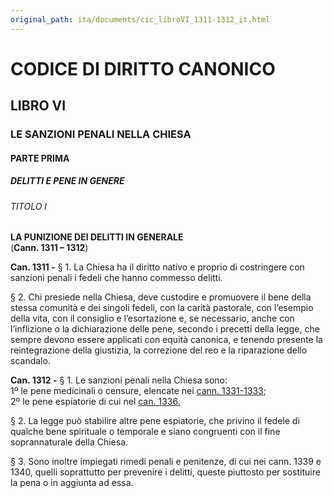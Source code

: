 ```yaml
---
original_path: ita/documents/cic_libroVI_1311-1312_it.html
---
```


# CODICE DI DIRITTO CANONICO

## LIBRO VI

### LE SANZIONI PENALI NELLA CHIESA

#### PARTE PRIMA

##### DELITTI E PENE IN GENERE

###### TITOLO I

**LA PUNIZIONE DEI DELITTI IN GENERALE**  
(**Cann. 1311 – 1312**)

**Can. 1311 -** § 1. La Chiesa ha il diritto nativo e proprio di costringere con sanzioni penali i fedeli che hanno commesso delitti.

§ 2. Chi presiede nella Chiesa, deve custodire e promuovere il bene della stessa comunità e dei singoli fedeli, con la carità pastorale, con l’esempio della vita, con il consiglio e l’esortazione e, se necessario, anche con l’inflizione o la dichiarazione delle pene, secondo i precetti della legge, che sempre devono essere applicati con equità canonica, e tenendo presente la reintegrazione della giustizia, la correzione del reo e la riparazione dello scandalo.

**Can. 1312 -** § 1. Le sanzioni penali nella Chiesa sono:  
1º le pene medicinali o censure, elencate nei [cann. 1331-1333](cic_libroVI_1331-1335_it.html);  
2º le pene espiatorie di cui nel [can. 1336.](cic_libroVI_1336-1338_it.html#Can._1336_-_§1)

§ 2. La legge può stabilire altre pene espiatorie, che privino il fedele di qualche bene spirituale o temporale e siano congruenti con il fine soprannaturale della Chiesa.

§ 3. Sono inoltre impiegati rimedi penali e penitenze, di cui nei cann. 1339 e 1340, quelli soprattutto per prevenire i delitti, queste piuttosto per sostituire la pena o in aggiunta ad essa.
